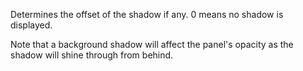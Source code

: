 ﻿Determines the offset of the shadow if any. 0 means no shadow is displayed.

Note that a background shadow will affect the panel's opacity as the shadow will shine through from behind.